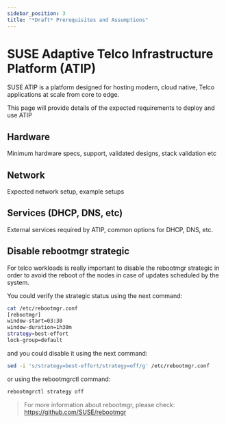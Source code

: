```yaml
---
sidebar_position: 3
title: "*Draft* Prerequisites and Assumptions"
---
```


# SUSE Adaptive Telco Infrastructure Platform (ATIP)

SUSE ATIP is a platform designed for hosting modern, cloud native, Telco applications at scale from core to edge. 

This page will provide details of the expected requirements to deploy and use ATIP

##   Hardware
Minimum hardware specs, support, validated designs, stack validation etc
##   Network
Expected network setup, example setups
##   Services (DHCP, DNS, etc)
External services required by ATIP, common options for DHCP, DNS, etc.

## Disable rebootmgr strategic 

For telco workloads is really important to disable the rebootmgr strategic in order to avoid the reboot of the nodes in case of updates scheduled by the system.

You could verify the strategic status using the next command:

```bash
cat /etc/rebootmgr.conf
[rebootmgr]
window-start=03:30
window-duration=1h30m
strategy=best-effort
lock-group=default
```

and you could disable it using the next command:

```bash
sed -i 's/strategy=best-effort/strategy=off/g' /etc/rebootmgr.conf
```
or using the rebootmgrctl command:

```bash
rebootmgrctl strategy off
```

> For more information about rebootmgr, please check: https://github.com/SUSE/rebootmgr